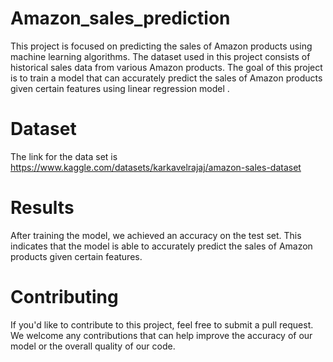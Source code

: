 # Amazon_sales_prediction

This project is focused on predicting the sales of Amazon products using machine learning algorithms. The dataset used in this project consists of historical sales data from various Amazon products. The goal of this project is to train a model that can accurately predict the sales of Amazon products given certain features using linear regression model .

# Dataset

The link for the data set is https://www.kaggle.com/datasets/karkavelrajaj/amazon-sales-dataset 

# Results
After training the model, we achieved an accuracy  on the test set. This indicates that the model is able to accurately predict the sales of Amazon products given certain features.


# Contributing
If you'd like to contribute to this project, feel free to submit a pull request. We welcome any contributions that can help improve the accuracy of our model or the overall quality of our code.

